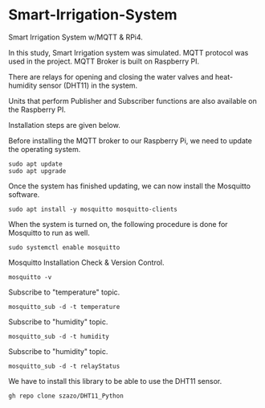 # Smart-Irrigation-System

Smart Irrigation System w/MQTT &amp; RPi4.


In this study, Smart Irrigation system was simulated. MQTT protocol was used in the project. 
MQTT Broker is built on Raspberry PI.

There are relays for opening and closing the water valves and heat-humidity sensor (DHT11) in the system.

Units that perform Publisher and Subscriber functions are also available on the Raspberry PI.


Installation steps are given below.

Before installing the MQTT broker to our Raspberry Pi, we need to update the operating system.
```
sudo apt update
sudo apt upgrade 
```

Once the system has finished updating, we can now install the Mosquitto software.
```
sudo apt install -y mosquitto mosquitto-clients
```

When the system is turned on, the following procedure is done for Mosquitto to run as well.
```
sudo systemctl enable mosquitto
```

Mosquitto Installation Check & Version Control.
```
mosquitto -v
```

Subscribe to "temperature" topic.
```
mosquitto_sub -d -t temperature
```
Subscribe to "humidity" topic.
```
mosquitto_sub -d -t humidity
```
Subscribe to "humidity" topic.
```
mosquitto_sub -d -t relayStatus
```

We have to install this library to be able to use the DHT11 sensor.
```
gh repo clone szazo/DHT11_Python
```




